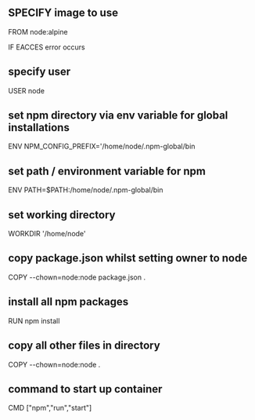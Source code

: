 ## SPECIFY image to use
FROM node:alpine

IF EACCES error occurs
## specify user
USER node

## set npm directory via env variable for global installations

ENV NPM_CONFIG_PREFIX='/home/node/.npm-global/bin

## set path / environment variable for npm

ENV PATH=$PATH:/home/node/.npm-global/bin

## set working directory

WORKDIR '/home/node'

## copy package.json whilst setting owner to node

COPY --chown=node:node package.json .

## install all npm packages

RUN npm install

## copy all other files in directory

COPY --chown=node:node .

## command to start up container

CMD ["npm","run","start"]

